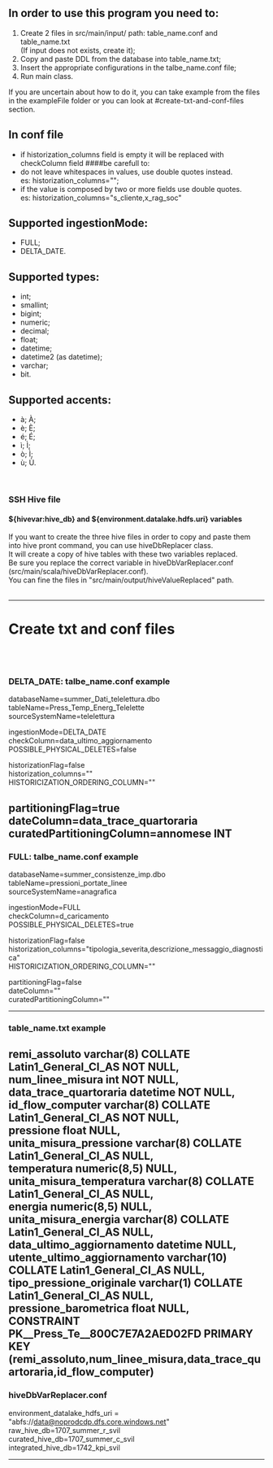 ## In order to use this program you need to:
1) Create 2 files in src/main/input/ path: table_name.conf and table_name.txt
   <br>(If input does not exists, create it);
2) Copy and paste DDL from the database into table_name.txt;
3) Insert the appropriate configurations in the talbe_name.conf file;
4) Run main class.

If you are uncertain about how to do it, you can take example from the files in the 
exampleFile folder or you can look at #create-txt-and-conf-files section.

## In conf file 
- if historization_columns field is empty it will be replaced with checkColumn field
####be carefull to:
- do not leave whitespaces in values, use double quotes instead.
<br>es: historization_columns="";
- if the value is composed by two or more fields use double quotes.
<br>es: historization_columns="s_cliente,x_rag_soc"

## Supported ingestionMode:
- FULL;
- DELTA_DATE.

## Supported types:
- int;
- smallint;
- bigint;
- numeric;
- decimal;
- float;
- datetime;
- datetime2 (as datetime);
- varchar;
- bit.

## Supported accents:
- à; À;
- è; È;
- é; É;
- ì; Ì;
- ò; Ì;
- ù; Ù.

<br>

### SSH Hive file
#### ${hivevar:hive_db} and ${environment.datalake.hdfs.uri} variables
If you want to create the three hive files in order to copy and paste them into hive pront 
command, you can use hiveDbReplacer class.<br>
It will create a copy of hive tables with these two variables replaced. <br>
Be sure you replace the correct variable in hiveDbVarReplacer.conf (src/main/scala/hiveDbVarReplacer.conf). <br>
You can fine the files in "src/main/output/hiveValueReplaced" path.
<br>
<br>


---
# Create txt and conf files
<br><br>

### DELTA_DATE: talbe_name.conf example
databaseName=summer_Dati_telelettura.dbo<br>
tableName=Press_Temp_Energ_Telelette<br>
sourceSystemName=telelettura<br>

ingestionMode=DELTA_DATE<br>
checkColumn=data_ultimo_aggiornamento<br>
POSSIBLE_PHYSICAL_DELETES=false<br>

historizationFlag=false<br>
historization_columns=""<br>
HISTORICIZATION_ORDERING_COLUMN=""<br>

partitioningFlag=true<br>
dateColumn=data_trace_quartoraria<br>
curatedPartitioningColumn=annomese INT<br>
---
### FULL: talbe_name.conf example
databaseName=summer_consistenze_imp.dbo<br>
tableName=pressioni_portate_linee<br>
sourceSystemName=anagrafica<br>

ingestionMode=FULL<br>
checkColumn=d_caricamento<br>
POSSIBLE_PHYSICAL_DELETES=true<br>

historizationFlag=false<br>
historization_columns="tipologia_severita,descrizione_messaggio_diagnostica"<br>
HISTORICIZATION_ORDERING_COLUMN=""<br>

partitioningFlag=false<br>
dateColumn=""<br>
curatedPartitioningColumn=""<br>

---
### table_name.txt example
remi_assoluto varchar(8) COLLATE Latin1_General_CI_AS NOT NULL,<br>
num_linee_misura int NOT NULL,<br>
data_trace_quartoraria datetime NOT NULL,<br>
id_flow_computer varchar(8) COLLATE Latin1_General_CI_AS NOT NULL,<br>
pressione float NULL,<br>
unita_misura_pressione varchar(8) COLLATE Latin1_General_CI_AS NULL,<br>
temperatura numeric(8,5) NULL,<br>
unita_misura_temperatura varchar(8) COLLATE Latin1_General_CI_AS NULL,<br>
energia numeric(8,5) NULL,<br>
unita_misura_energia varchar(8) COLLATE Latin1_General_CI_AS NULL,<br>
data_ultimo_aggiornamento datetime NULL,<br>
utente_ultimo_aggiornamento varchar(10) COLLATE Latin1_General_CI_AS NULL,<br>
tipo_pressione_originale varchar(1) COLLATE Latin1_General_CI_AS NULL,<br>
pressione_barometrica float NULL,<br>
CONSTRAINT PK__Press_Te__800C7E7A2AED02FD PRIMARY KEY (remi_assoluto,num_linee_misura,data_trace_quartoraria,id_flow_computer)
---
### hiveDbVarReplacer.conf
environment_datalake_hdfs_uri = "abfs://data@noprodcdp.dfs.core.windows.net"<br>
raw_hive_db=1707_summer_r_svil<br>
curated_hive_db=1707_summer_c_svil<br>
integrated_hive_db=1742_kpi_svil<br>

---
